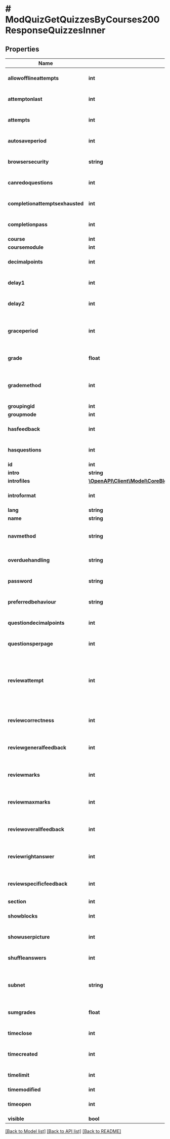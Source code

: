 # # ModQuizGetQuizzesByCourses200ResponseQuizzesInner

## Properties

Name | Type | Description | Notes
------------ | ------------- | ------------- | -------------
**allowofflineattempts** | **int** | Whether to allow the quiz to be attempted                                                                             offline in the mobile app | [optional] [default to null]
**attemptonlast** | **int** | Whether subsequent attempts start from the answer                                                                     to the previous attempt (1) or start blank (0). | [optional] [default to null]
**attempts** | **int** | The maximum number of attempts a student is allowed. | [optional] [default to null]
**autosaveperiod** | **int** | Auto-save delay | [optional] [default to null]
**browsersecurity** | **string** | Restriciton on the browser the student must                                                                     use. E.g. &#39;securewindow&#39;. | [optional] [default to 'null']
**canredoquestions** | **int** | Allows students to redo any completed question                                                                         within a quiz attempt. | [optional] [default to null]
**completionattemptsexhausted** | **int** | Mark quiz complete when the student has                                                                                 exhausted the maximum number of attempts | [optional] [default to null]
**completionpass** | **int** | Whether to require passing grade | [optional] [default to null]
**course** | **int** | Course id | [optional]
**coursemodule** | **int** | Course module id | [optional]
**decimalpoints** | **int** | Number of decimal points to use when displaying                                                                     grades. | [optional] [default to null]
**delay1** | **int** | Delay that must be left between the first and second attempt,                                                             in seconds. | [optional] [default to null]
**delay2** | **int** | Delay that must be left between the second and subsequent                                                             attempt, in seconds. | [optional] [default to null]
**graceperiod** | **int** | The amount of time (in seconds) after the time limit                                                                 runs out during which attempts can still be submitted,                                                                 if overduehandling is set to allow it. | [optional] [default to null]
**grade** | **float** | The total that the quiz overall grade is scaled to be                                                             out of. | [optional] [default to null]
**grademethod** | **int** | One of the values QUIZ_GRADEHIGHEST, QUIZ_GRADEAVERAGE,                                                                     QUIZ_ATTEMPTFIRST or QUIZ_ATTEMPTLAST. | [optional] [default to null]
**groupingid** | **int** | Group id | [optional]
**groupmode** | **int** | Group mode | [optional]
**hasfeedback** | **int** | Whether the quiz has any non-blank feedback text | [optional] [default to null]
**hasquestions** | **int** | Whether the quiz has questions | [optional] [default to null]
**id** | **int** | Activity instance id | [optional]
**intro** | **string** | Activity introduction | [optional]
**introfiles** | [**\OpenAPI\Client\Model\CoreBlockGetDashboardBlocks200ResponseBlocksInnerContentsFilesInner[]**](CoreBlockGetDashboardBlocks200ResponseBlocksInnerContentsFilesInner.md) |  | [optional]
**introformat** | **int** | intro format (1 &#x3D; HTML, 0 &#x3D; MOODLE, 2 &#x3D; PLAIN, or 4 &#x3D; MARKDOWN) | [optional]
**lang** | **string** | Forced activity language | [optional]
**name** | **string** | Activity name | [optional]
**navmethod** | **string** | Any constraints on how the user is allowed to navigate                                                                 around the quiz. Currently recognised values are                                                                 &#39;free&#39; and &#39;seq&#39;. | [optional] [default to 'null']
**overduehandling** | **string** | The method used to handle overdue attempts.                                                                     &#39;autosubmit&#39;, &#39;graceperiod&#39; or &#39;autoabandon&#39;. | [optional] [default to 'null']
**password** | **string** | A password that the student must enter before starting or                                                                 continuing a quiz attempt. | [optional] [default to 'null']
**preferredbehaviour** | **string** | The behaviour to ask questions to use. | [optional] [default to 'null']
**questiondecimalpoints** | **int** | Number of decimal points to use when                                                                             displaying question grades.                                                                             (-1 means use decimalpoints.) | [optional] [default to null]
**questionsperpage** | **int** | How often to insert a page break when editing                                                                         the quiz, or when shuffling the question order. | [optional] [default to null]
**reviewattempt** | **int** | Whether users are allowed to review their quiz                                                                     attempts at various times. This is a bit field, decoded by the                                                                     \\mod_quiz\\question\\display_options class. It is formed by ORing                                                                     together the constants defined there. | [optional] [default to null]
**reviewcorrectness** | **int** | Whether users are allowed to review their quiz                                                        attempts at various times.A bit field, like reviewattempt. | [optional] [default to null]
**reviewgeneralfeedback** | **int** | Whether users are allowed to review their                                                                             quiz attempts at various times. A bit field, like                                                                             reviewattempt. | [optional] [default to null]
**reviewmarks** | **int** | Whether users are allowed to review their quiz attempts                                                                 at various times. A bit field, like reviewattempt. | [optional] [default to null]
**reviewmaxmarks** | **int** | Whether users are allowed to review their quiz                                                   attempts at various times. A bit field, like reviewattempt. | [optional] [default to null]
**reviewoverallfeedback** | **int** | Whether users are allowed to review their quiz                                                                             attempts at various times. A bit field, like                                                                             reviewattempt. | [optional] [default to null]
**reviewrightanswer** | **int** | Whether users are allowed to review their quiz                                                                         attempts at various times. A bit field, like                                                                         reviewattempt. | [optional] [default to null]
**reviewspecificfeedback** | **int** | Whether users are allowed to review their                                                                             quiz attempts at various times. A bit field, like                                                                             reviewattempt. | [optional]
**section** | **int** | Course section id | [optional]
**showblocks** | **int** | Whether blocks should be shown on the attempt.php and                                                                 review.php pages. | [optional] [default to null]
**showuserpicture** | **int** | Option to show the user&#39;s picture during the                                                                     attempt and on the review page. | [optional] [default to null]
**shuffleanswers** | **int** | Whether the parts of the question should be shuffled,                                                                     in those question types that support it. | [optional] [default to null]
**subnet** | **string** | Used to restrict the IP addresses from which this quiz can                                                             be attempted. The format is as requried by the address_in_subnet                                                             function. | [optional] [default to 'null']
**sumgrades** | **float** | The total of all the question instance maxmarks. | [optional] [default to null]
**timeclose** | **int** | The time when this quiz closes. (0 &#x3D; no restriction.) | [optional] [default to null]
**timecreated** | **int** | The time when the quiz was added to the course. | [optional] [default to null]
**timelimit** | **int** | The time limit for quiz attempts, in seconds. | [optional] [default to null]
**timemodified** | **int** | Last modified time. | [optional]
**timeopen** | **int** | The time when this quiz opens. (0 &#x3D; no restriction.) | [optional] [default to null]
**visible** | **bool** | Visible | [optional]

[[Back to Model list]](../../README.md#models) [[Back to API list]](../../README.md#endpoints) [[Back to README]](../../README.md)
